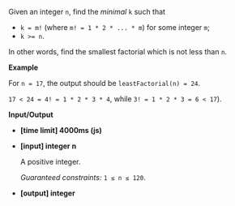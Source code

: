 ﻿Given an integer `n`, find the _minimal_ `k` such that

*   `k = m!` (where `m! = 1 * 2 * ... * m`) for some integer `m`;
*   `k >= n`.

In other words, find the smallest factorial which is not less than `n`.

**Example**

For `n = 17`, the output should be
`leastFactorial(n) = 24`.

`17 < 24 = 4! = 1 * 2 * 3 * 4`, while `3! = 1 * 2 * 3 = 6 < 17`).

**Input/Output**

*   **[time limit] 4000ms (js)**

*   **[input] integer n**

    A positive integer.

    _Guaranteed constraints:_
    `1 ≤ n ≤ 120`.

*   **[output] integer**